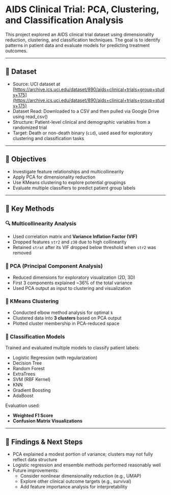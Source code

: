 # AIDS Clinical Trial: PCA, Clustering, and Classification Analysis

This project explored an AIDS clinical trial dataset using dimensionality reduction, clustering, and classification techniques. The goal is to identify patterns in patient data and evaluate models for predicting treatment outcomes.

---

## 📁 Dataset

- Source: UCI dataset at [https://archive.ics.uci.edu/dataset/890/aids+clinical+trials+group+study+175](https://archive.ics.uci.edu/dataset/890/aids+clinical+trials+group+study+175)
- Dataset Read: Downloaded to a CSV and then pulled via Google Drive using read_csv()
- Structure: Patient-level clinical and demographic variables from a randomized trial
- Target: Death or non-death binary (`cid`), used ased for exploratory clustering and classification tasks

---

## 🎯 Objectives

- Investigate feature relationships and multicollinearity
- Apply PCA for dimensionality reduction
- Use KMeans clustering to explore potential groupings
- Evaluate multiple classifiers to predict patient group labels

---

## 🧪 Key Methods

### 🔍 Multicollinearity Analysis
- Used correlation matrix and **Variance Inflation Factor (VIF)**
- Dropped features `str2` and `z30` due to high collinearity
- Retained `strat` after its VIF dropped below threshold when `str2` was removed

### 🔻 PCA (Principal Component Analysis)
- Reduced dimensions for exploratory visualization (2D, 3D)
- First 3 components explained ~36% of the total variance
- Used PCA output as input to clustering and visualization

### 🧩 KMeans Clustering
- Conducted elbow method analysis for optimal `k`
- Clustered data into **3 clusters** based on PCA output
- Plotted cluster membership in PCA-reduced space

### 🤖 Classification Models
Trained and evaluated multiple models to classify patient labels:

- Logistic Regression (with regularization)
- Decision Tree
- Random Forest
- ExtraTrees
- SVM (RBF Kernel)
- KNN
- Gradient Boosting
- AdaBoost

Evaluation used:
- **Weighted F1 Score**
- **Confusion Matrix Visualizations**

---

## 🧠 Findings & Next Steps

- PCA explained a modest portion of variance; clusters may not fully reflect data structure
- Logistic regression and ensemble methods performed reasonably well
- Future improvements:
  - Consider nonlinear dimensionality reduction (e.g., UMAP)
  - Explore other clinical outcome targets (e.g., survival)
  - Add feature importance analysis for interpretability
